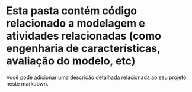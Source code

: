 # Esta pasta contém código relacionado a modelagem e atividades relacionadas (como engenharia de características, avaliação do modelo, etc)

Você pode adicionar uma descrição detalhada relacionada ao seu projeto neste markdown.